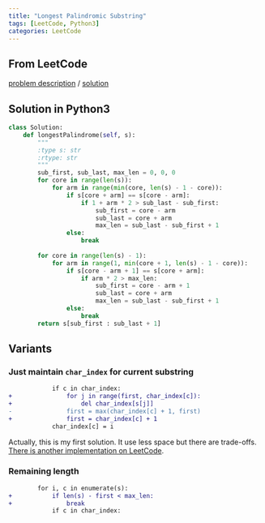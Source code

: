 ```yaml
---
title: "Longest Palindromic Substring"
tags: [LeetCode, Python3]
categories: LeetCode
---
```


## From LeetCode
[problem description](https://leetcode.com/problems/longest-palindromic-substring/description/)
/
[solution]()

## Solution in Python3
```python
class Solution:
    def longestPalindrome(self, s):
        """
        :type s: str
        :rtype: str
        """
        sub_first, sub_last, max_len = 0, 0, 0
        for core in range(len(s)):
            for arm in range(min(core, len(s) - 1 - core)):
                if s[core + arm] == s[core - arm]:
                    if 1 + arm * 2 > sub_last - sub_first:
                        sub_first = core - arm
                        sub_last = core + arm
                        max_len = sub_last - sub_first + 1
                else:                    
                    break
        
        for core in range(len(s) - 1):
            for arm in range(1, min(core + 1, len(s) - 1 - core)):
                if s[core - arm + 1] == s[core + arm]:
                    if arm * 2 > max_len:
                        sub_first = core - arm + 1
                        sub_last = core + arm
                        max_len = sub_last - sub_first + 1
                else:                    
                    break
        return s[sub_first : sub_last + 1]
```

## Variants

### Just maintain `char_index` for current substring
```diff
            if c in char_index:
+               for j in range(first, char_index[c]):
+                   del char_index[s[j]]
-               first = max(char_index[c] + 1, first)
+               first = char_index[c] + 1
            char_index[c] = i            
```
Actually, this is my first solution. It use less space but there are trade-offs. [There is another implementation on LeetCode](https://leetcode.com/problems/longest-substring-without-repeating-characters/solution/#approach-2-sliding-window).

### Remaining length
```diff
        for i, c in enumerate(s):
+           if len(s) - first < max_len: 
+               break
            if c in char_index:
```